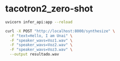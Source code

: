 # tacotron2_zero-shot

```bash
uvicorn infer_api:app --reload
```

```bash
curl -X POST "http://localhost:8000/synthesize" \
  -F "text=Hello, I am Unai" \
  -F "speaker_wavs=Voz1.wav" \
  -F "speaker_wavs=Voz2.wav" \
  -F "speaker_wavs=Voz3.wav" \
  --output resultado.wav
```
